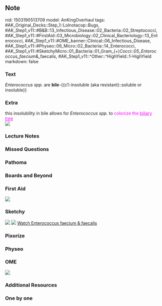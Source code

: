 ## Note
nid: 1503190513709
model: AnKingOverhaul
tags: #AK_Original_Decks::Step_1::Lolnotacop::Bugs, #AK_Step1_v11::#B&B::13_Infectious_Disease::02_Bacteria::02_Streptococci, #AK_Step1_v11::#FirstAid::03_Microbiology::02_Clinical_Bacteriology::13_Enterococci, #AK_Step1_v11::#OME_banner::Clinical::06_Infectious_Disease, #AK_Step1_v11::#Physeo::06_Micro::02_Bacteria::14_Enterococci, #AK_Step1_v11::#SketchyMicro::01_Bacteria::01_Gram_(+)_Cocci::05_Enterococcus_faecium_&_faecalis, #AK_Step1_v11::^Other::^HighYield::1-HighYield
markdown: false

### Text
<i>Enterococcus spp.</i> are <b>bile</b>-{{c1::insoluble (aka
resistant)::soluble or insoluble}}

### Extra
<div>
  this insolubility in bile allows for <i>Enterococcus spp.</i> to
  <font color="#FC02FF">colonize the <u>biliary tree</u></font>
</div><img src="paste-20998095110499.jpg">

### Lecture Notes


### Missed Questions


### Pathoma


### Boards and Beyond


### First Aid
<img src="tmppob_pbdg.png">

### Sketchy
<img src="paste-474800044638209.jpg"> <img src=
"Screen%20Shot%202019-09-26%20at%208.12.06%20AM.png"> <a href=
"https://dashboard.sketchy.com/study/medical/courses/medical-microbiology/units/medical-microbiology-bacteria/videos/medical-microbiology-bacteria-gram-positive-cocci-enterococcus-faecium-and-faecalis?utm_source=anki&utm_medium=partnership&utm_campaign=february_update&utm_content=medical">
Watch Enterococcus faecium & faecalis</a>

### Pixorize


### Physeo


### OME
<div class="ome-widget">
  <a href=
  "https://onlinemeded.org/spa/infectious-disease?ref=anki"><img src="_OME_AnkiFlashcards_Topic_4.png"></a>
</div>

### Additional Resources


### One by one

